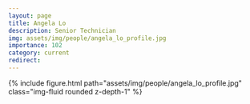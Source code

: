 ```yaml
---
layout: page
title: Angela Lo
description: Senior Technician
img: assets/img/people/angela_lo_profile.jpg
importance: 102
category: current
redirect: 
---
```

<div class="container">
        {% include figure.html path="assets/img/people/angela_lo_profile.jpg" class="img-fluid rounded z-depth-1" %}
</div>